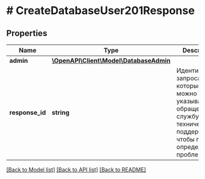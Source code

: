 # # CreateDatabaseUser201Response

## Properties

Name | Type | Description | Notes
------------ | ------------- | ------------- | -------------
**admin** | [**\OpenAPI\Client\Model\DatabaseAdmin**](DatabaseAdmin.md) |  |
**response_id** | **string** | Идентификатор запроса, который можно указывать при обращении в службу технической поддержки, чтобы помочь определить проблему. |

[[Back to Model list]](../../README.md#models) [[Back to API list]](../../README.md#endpoints) [[Back to README]](../../README.md)

